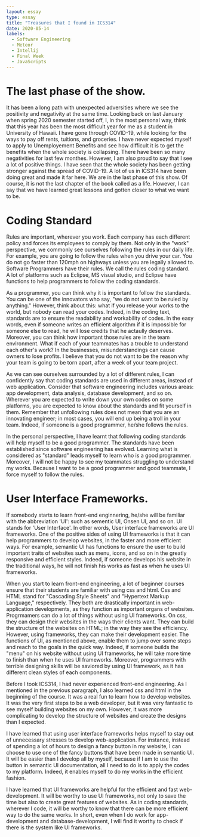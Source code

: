 ```yaml
---
layout: essay
type: essay
title: "Treasures that I found in ICS314"
date: 2020-05-14
labels:
  - Software Engineering
  - Meteor
  - Intellij
  - Final Week
  - JavaScripts
---
```



# The last phase of the show.
It has been a long path with unexpected adversities where we see the positivity and negativity at the same time. Looking back on last January when spring 2020 semester started off, I, in the most personal way, think that this year has been the most difficult year for me as a student in University of Hawaii. I have gone through COVID-19, while looking for the ways to pay off rents, tuitions, and groceries. I have never expected myself to apply to Unemployement Benefits and see how difficult it is to get the benefits when the whole society is collapsing. There have been so many negativities for last few monthes. However, I am also proud to say that I see a lot of positive things. I have seen that the whole society has been getting stronger against the spread of COVID-19. A lot of us in ICS314 have been doing great and made it far here. We are in the last phase of this show. Of course, it is not the last chapter of the book called as a life. However, I can say that we have learned great lessons and gotten closer to what we want to be.

# Coding Standard
Rules are important, wherever you work. Each company has each different policy and forces its employees to comply by them. Not only in the "work" perspective, we commonly see ourselves following the rules in our daily life. For example, you are going to follow the rules when you drive your car. You do not go faster than 120mph on highways unless you are legally allowed to. Software Programmers have their rules. We call the rules coding standard. A lot of platforms such as Eclipse, MS visual studio, and Eclipse have functions to help programmers to follow the coding standards.
    
As a programmer, you can think why it is important to follow the standards. You can be one of the innovators who say, "we do not want to be ruled by anything." However, think about this: what if you release your works to the world, but nobody can read your codes. Indeed, in the coding text, standards are to ensure the readability and workability of codes. In the easy words, even if someone writes an efficient algorithm if it is impossible for someone else to read, he will lose credits that he actaully deserves. Moreover, you can think how important those rules are in the team environment. What if each of your teammates has a trouble to understand each other's work? In the businesses, misunderstandings can cause owners to lose profits. I believe that you do not want to be the reason why your team is going to be torn apart, after a week of your team project.

As we can see ourselves surrounded by a lot of different rules, I can confidently say that coding standards are used in different areas, instead of web application. Consider that software engineering includes various areas: app development, data analysis, database development, and so on. Wherever you are expected to write down your own codes on some platforms, you are expected to know about the standards and fit yourself in them. Remember that unfollowing rules does not mean that you are an innovating engineer; in most cases, you will end up being a troll in your team. Indeed, if someone is a good programmer, he/she follows the rules. 

In the personal perspective, I have learnt that following coding standards will help myself to be a good programmer. The standards have been established since software engineering has evolved. Learning what is considered as "standard" leads myself to learn who is a good programmer. Moreover, I will not be happy to see my teammates struggling to understand my works. Because I want to be a good programmer and good teammate, I force myself to follow the rules. 

# User Interface Frameworks.
 If somebody starts to learn front-end enginnering, he/she will be familiar with the abbreviation 'UI': such as sementic UI, Onsen UI, and so on. UI stands for 'User Interface'. In other words, User interface frameworks are UI frameworks. One of the positive sides of using UI frameworks is that it can help programmers to develop websites, in the faster and more efficient ways. For example, semantic UI has functions to ensure the user to build important traits of websites such as menu, icons, and so on in the greatly responsive and efficient styles. Indeed, if someone develops his website in the traditional ways, he will not finish his works as fast as when he uses UI frameworks. 

When you start to learn front-end engineering, a lot of beginner courses ensure that their students are familiar with using css and html. Css and HTML stand for "Cascading Style Sheets" and "Hypertext Markup Language," respectively. They both are drastically important in web-application developments, as they function as important organs of websites. Progrmamers can do a lot of things without using UI frameworks. On css, they can design their websites in the ways their clients want. They can build the structure of the websites on HTML; in the way they see the efficiency. However, using frameworks, they can make their development easier. The functions of UI, as mentioned above, enable them to jump over some steps and reach to the goals in the quick way. Indeed, if someone builds the "menu" on his website without using UI frameworks, he will take more time to finish than when he uses UI frameworks. Moreover, programmers with terrible designing skills will be saviored by using UI framework, as it has different clean styles of each components. 

Before I took ICS314, I had never experienced front-end engineering. As I mentioned in the previous paragraph, I also learned css and html in the beginning of the course. It was a real fun to learn how to develop websites. It was the very first steps to be a web developer, but it was very fantastic to see myself building websites on my own. However, it was more complicating to develop the structure of websites and create the designs than I expected. 

I have learned that using user interface frameworks helps myself to stay out of unnecessary stresses to develop web-application. For instance, instead of spending a lot of hours to design a fancy button in my website, I can choose to use one of the fancy buttons that have been made in semantic UI. It will be easier than I develop all by myself, because if I am to use the button in semantic UI documentation, all I need to do is to apply the codes to my platform. Indeed, it enables myself to do my works in the efficient fashion.

I have learned that UI frameworks are helpful for the efficient and fast web-development. It will be worthy to use UI frameworks, not only to save the time but also to create great features of websites. As in coding standards, wherever I code, it will be worthy to know that there can be more efficient way to do the same works. In short, even when I do work for app-development and database-development, I will find it worthy to check if there is the system like UI frameworks. 







